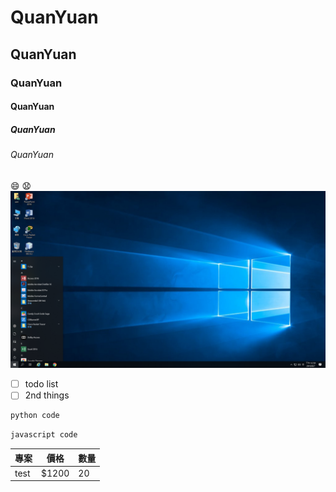 # QuanYuan
## QuanYuan
### QuanYuan
#### QuanYuan
##### QuanYuan
###### QuanYuan
😄
😧
![](nkust.png)

- [ ] todo list
- [ ] 2nd things

```Python
python code
```

```JavaScript
javascript code
```

| 專案        | 價格   |  數量  |
| --------   |  -------- | -------- |
|test        |$1200     |20|
